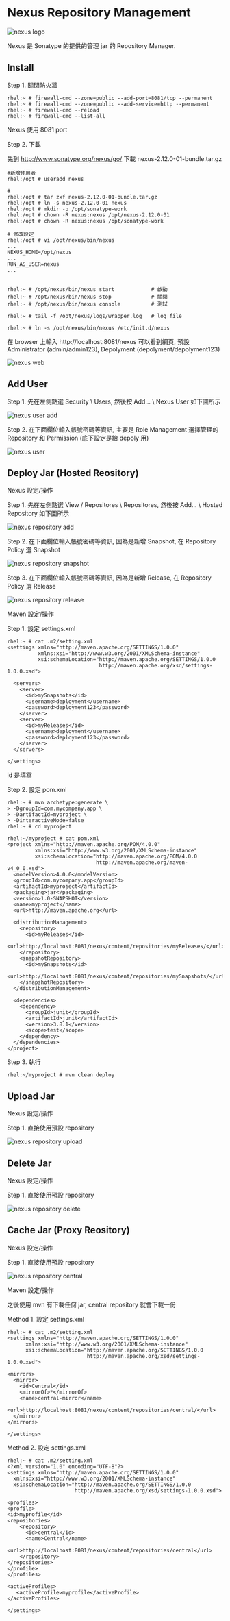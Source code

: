 # Nexus Repository Management

![nexus logo](http://www.sonatype.com/people/wp-content/uploads/2010/01/nexus-small.png)

Nexus 是 Sonatype 的提供的管理 jar 的 Repository Manager.


## Install

Step 1. 關閉防火牆

	rhel:~ # firewall-cmd --zone=public --add-port=8081/tcp --permanent
	rhel:~ # firewall-cmd --zone=public --add-service=http --permanent
	rhel:~ # firewall-cmd --reload
	rhel:~ # firewall-cmd --list-all

Nexus 使用 8081 port


Step 2. 下載

先到 http://www.sonatype.org/nexus/go/ 下載 nexus-2.12.0-01-bundle.tar.gz

	#新增使用者
	rhel:/opt # useradd nexus

	#
	rhel:/opt # tar zxf nexus-2.12.0-01-bundle.tar.gz
	rhel:/opt # ln -s nexus-2.12.0-01 nexus
	rhel:/opt # mkdir -p /opt/sonatype-work
	rhel:/opt # chown -R nexus:nexus /opt/nexus-2.12.0-01
	rhel:/opt # chown -R nexus:nexus /opt/sonatype-work

	# 修改設定
	rhel:/opt # vi /opt/nexus/bin/nexus
	...
	NEXUS_HOME=/opt/nexus
	...
	RUN_AS_USER=nexus
	...


	rhel:~ # /opt/nexus/bin/nexus start            # 啟動
	rhel:~ # /opt/nexus/bin/nexus stop             # 關閉
	rhel:~ # /opt/nexus/bin/nexus console          # 測試

	rhel:~ # tail -f /opt/nexus/logs/wrapper.log   # log file

	rhel:~ # ln -s /opt/nexus/bin/nexus /etc/init.d/nexus

在 browser 上輸入 http://localhost:8081/nexus 可以看到網頁, 預設 Administrator (admin/admin123), Depolyment (depolyment/depolyment123)

![nexus web](img/nexus_web.png)


## Add User

Step 1. 先在左側點選 Security \ Users, 然後按 Add... \ Nexus User 如下圖所示

![nexus user add](img/nexus_user_add.png)


Step 2. 在下面欄位輸入帳號密碼等資訊, 主要是 Role Management 選擇管理的 Repository 和 Permission (底下設定是給 depoly 用)

![nexus user](img/nexus_user.png)


## Deploy Jar (Hosted Reository)

Nexus 設定/操作

Step 1. 先在左側點選 View / Repositores \ Repositores, 然後按 Add... \ Hosted Repository 如下圖所示

![nexus repository add](img/nexus_repository_add.png)


Step 2. 在下面欄位輸入帳號密碼等資訊, 因為是新增 Snapshot, 在 Repository Policy 選 Snapshot

![nexus repository snapshot](img/nexus_repository_snapshot.png)


Step 3. 在下面欄位輸入帳號密碼等資訊, 因為是新增 Release, 在 Repository Policy 選 Release

![nexus repository release](img/nexus_repository_release.png)


Maven 設定/操作

Step 1. 設定 settings.xml

	rhel:~ # cat .m2/setting.xml
	<settings xmlns="http://maven.apache.org/SETTINGS/1.0.0"
	          xmlns:xsi="http://www.w3.org/2001/XMLSchema-instance"
	          xsi:schemaLocation="http://maven.apache.org/SETTINGS/1.0.0
	                              http://maven.apache.org/xsd/settings-1.0.0.xsd">

	  <servers>
	    <server>
	      <id>mySnapshots</id>
	      <username>deployment</username>
	      <password>deployment123</password>
	    </server>
	    <server>
	      <id>myReleases</id>
	      <username>deployment</username>
	      <password>deployment123</password>
	    </server>
	  </servers>

	</settings>

id 是填寫

Step 2. 設定 pom.xml

	rhel:~ # mvn archetype:generate \
	> -DgroupId=com.mycompany.app \
	> -DartifactId=myproject \
	> -DinteractiveMode=false
	rhel:~ # cd myproject

	rhel:~/myproject # cat pom.xml
	<project xmlns="http://maven.apache.org/POM/4.0.0"
	         xmlns:xsi="http://www.w3.org/2001/XMLSchema-instance"
	         xsi:schemaLocation="http://maven.apache.org/POM/4.0.0
	                             http://maven.apache.org/maven-v4_0_0.xsd">
	  <modelVersion>4.0.0</modelVersion>
	  <groupId>com.mycompany.app</groupId>
	  <artifactId>myproject</artifactId>
	  <packaging>jar</packaging>
	  <version>1.0-SNAPSHOT</version>
	  <name>myproject</name>
	  <url>http://maven.apache.org</url>

	  <distributionManagement>
	    <repository>
	      <id>myReleases</id>
	      <url>http://localhost:8081/nexus/content/repositories/myReleases/</url>
	    </repository>
	    <snapshotRepository>
	      <id>mySnapshots</id>
	      <url>http://localhost:8081/nexus/content/repositories/mySnapshots/</url>
	    </snapshotRepository>
	  </distributionManagement>

	  <dependencies>
	    <dependency>
	      <groupId>junit</groupId>
	      <artifactId>junit</artifactId>
	      <version>3.8.1</version>
	      <scope>test</scope>
	    </dependency>
	  </dependencies>
	</project>


Step 3. 執行

	rhel:~/myproject # mvn clean deploy


## Upload Jar

Nexus 設定/操作

Step 1. 直接使用預設 repository

![nexus repository upload](img/nexus_repository_upload.png)


## Delete Jar

Nexus 設定/操作

Step 1. 直接使用預設 repository

![nexus repository delete](img/nexus_repository_delete.png)


## Cache Jar (Proxy Reository)

Nexus 設定/操作

Step 1. 直接使用預設 repository

![nexus repository central](img/nexus_repository_default_central.png)


Maven 設定/操作

之後使用 mvn 有下載任何 jar, central repository 就會下載一份

Method 1. 設定 settings.xml

	rhel:~ # cat .m2/setting.xml
	<settings xmlns="http://maven.apache.org/SETTINGS/1.0.0"
	      xmlns:xsi="http://www.w3.org/2001/XMLSchema-instance"
	      xsi:schemaLocation="http://maven.apache.org/SETTINGS/1.0.0
	                          http://maven.apache.org/xsd/settings-1.0.0.xsd">

	<mirrors>
	  <mirror>
	    <id>Central</id>
	    <mirrorOf>*</mirrorOf>
	    <name>central-mirror</name> 
	    <url>http://localhost:8081/nexus/content/repositories/central/</url>
	  </mirror> 
	</mirrors>

	</settings>


Method 2. 設定 settings.xml

	rhel:~ # cat .m2/setting.xml
	<?xml version="1.0" encoding="UTF-8"?>
	<settings xmlns="http://maven.apache.org/SETTINGS/1.0.0"
	  xmlns:xsi="http://www.w3.org/2001/XMLSchema-instance"
	  xsi:schemaLocation="http://maven.apache.org/SETTINGS/1.0.0
	                      http://maven.apache.org/xsd/settings-1.0.0.xsd">

	<profiles>
	<profile>
	<id>myprofile</id>
	<repositories>
	    <repository>
	      <id>central</id>
	      <name>Central</name>
	      <url>http://localhost:8081/nexus/content/repositories/central</url>
	    </repository>
	</repositories>
	</profile>
	</profiles>

	<activeProfiles>
	   <activeProfile>myprofile</activeProfile>
	</activeProfiles>

	</settings>
